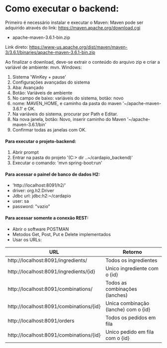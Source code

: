 # Como executar o backend:

Primeiro é necessário instalar e executar o Maven:
Maven pode ser adquirido através do link: https://maven.apache.org/download.cgi
 - apache-maven-3.6.1-bin.zip

Link direto: https://www-us.apache.org/dist/maven/maven-3/3.6.1/binaries/apache-maven-3.6.1-bin.zip

Ao finalizar o download, deve-se extrair o conteúdo do arquivo zip e criar a variável de ambiente: mvn.
Windows:
1. Sistema 'WinKey + pause'
2. Configurações avançadas do sistema
3. Aba: Avançado
4. Botão: Variáveis de ambiente
5. No campo de baixo: variáveis do sistema, botão: novo
6. nome: MAVEN_HOME, e caminho da pasta do maven '~/apache-maven-3.6.1' e OK.
7. Na variáveis do sistema, procurar por Path e Editar.
8. Na nova janela, botão: Novo, inserir caminho do Maven '~/apache-maven-3.6.1/bin'
9. Confirmar todas as janelas com OK.

#### Para executar o projeto-backend:
1. Abrir prompt
2. Entrar na pasta do projeto '(C:> dir ..~/cardapio_backend)'
3. Executar o comando: 'mvn spring-boot:run'

 
#### Para acessar o painel de banco de dados H2:
- 'http://localhost:8091/h2/'
- driver: org.h2.Driver
- Jdbc url: jdbc:h2:~/cardapio
- user: sa
- password: "vazio"


#### Para acessar somente a conexão REST:
- Abrir o software POSTMAN
- Metodos Get, Post, Put e Delete implementados
- Usar os URLs:

URL | Retorno
----|--------
http://localhost:8091/ingredients/ | Todos os ingredientes
http://localhost:8091/ingredients/{id} | Unico ingrediente com o {id}
http://localhost:8091/combinations/ | Todos as combinações (lanches)
http://localhost:8091/combinations/{id} | Unica combinação (lanche) com o {id}
http://localhost:8091/orders | Todos os pedidos em fila
http://localhost:8091/combinations/{id} | Unico pedido em fila com o {id}



